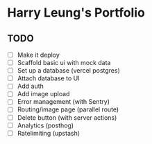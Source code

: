 # Harry Leung's Portfolio

## TODO

- [ ] Make it deploy
- [ ] Scaffold basic ui with mock data
- [ ] Set up a database (vercel postgres)
- [ ] Attach database to UI
- [ ] Add auth
- [ ] Add image upload
- [ ] Error management (with Sentry)
- [ ] Routing/image page (parallel route)
- [ ] Delete button (with server actions)
- [ ] Analytics (posthog)
- [ ] Ratelimiting (upstash)